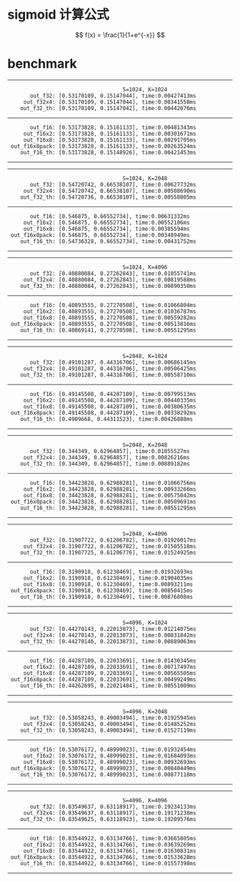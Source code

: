 # sigmoid 计算公式
$$
f(x) = \frac{1}{1+e^{-x}}
$$

# benchmark
-------------------------------------------------------------------------------------
                                        S=1024, K=1024
           out_f32: [0.53170109, 0.15147044], time:0.00427413ms
         out_f32x4: [0.53170109, 0.15147044], time:0.00341558ms
        out_f32_th: [0.53170109, 0.15147042], time:0.00442076ms
-------------------------------------------------------------------------------------
           out_f16: [0.53173828, 0.15161133], time:0.00481343ms
         out_f16x2: [0.53173828, 0.15161133], time:0.00301671ms
         out_f16x8: [0.53173828, 0.15161133], time:0.00291705ms
     out_f16x8pack: [0.53173828, 0.15161133], time:0.00263524ms
        out_f16_th: [0.53173828, 0.15148926], time:0.00421453ms
-------------------------------------------------------------------------------------
-------------------------------------------------------------------------------------
                                        S=1024, K=2048
           out_f32: [0.54720742, 0.66538107], time:0.00627732ms
         out_f32x4: [0.54720742, 0.66538107], time:0.00508690ms
        out_f32_th: [0.54720736, 0.66538107], time:0.00558805ms
-------------------------------------------------------------------------------------
           out_f16: [0.546875, 0.66552734], time:0.00631332ms
         out_f16x2: [0.546875, 0.66552734], time:0.00552106ms
         out_f16x8: [0.546875, 0.66552734], time:0.00385594ms
     out_f16x8pack: [0.546875, 0.66552734], time:0.00348949ms
        out_f16_th: [0.54736328, 0.66552734], time:0.00431752ms
-------------------------------------------------------------------------------------
-------------------------------------------------------------------------------------
                                        S=1024, K=4096
           out_f32: [0.40880084, 0.27262843], time:0.01055741ms
         out_f32x4: [0.40880084, 0.27262843], time:0.00819588ms
        out_f32_th: [0.40880084, 0.27262843], time:0.00890350ms
-------------------------------------------------------------------------------------
           out_f16: [0.40893555, 0.27270508], time:0.01066804ms
         out_f16x2: [0.40893555, 0.27270508], time:0.01036787ms
         out_f16x8: [0.40893555, 0.27270508], time:0.00559282ms
     out_f16x8pack: [0.40893555, 0.27270508], time:0.00513816ms
        out_f16_th: [0.40869141, 0.27270508], time:0.00551295ms
-------------------------------------------------------------------------------------
-------------------------------------------------------------------------------------
                                        S=2048, K=1024
           out_f32: [0.49101287, 0.44316706], time:0.00686145ms
         out_f32x4: [0.49101287, 0.44316706], time:0.00506425ms
        out_f32_th: [0.49101287, 0.44316706], time:0.00558710ms
-------------------------------------------------------------------------------------
           out_f16: [0.49145508, 0.44287109], time:0.00799513ms
         out_f16x2: [0.49145508, 0.44287109], time:0.00440335ms
         out_f16x8: [0.49145508, 0.44287109], time:0.00380635ms
     out_f16x8pack: [0.49145508, 0.44287109], time:0.00338292ms
        out_f16_th: [0.4909668, 0.44311523], time:0.00426888ms
-------------------------------------------------------------------------------------
-------------------------------------------------------------------------------------
                                        S=2048, K=2048
           out_f32: [0.344349, 0.62964857], time:0.01055527ms
         out_f32x4: [0.344349, 0.62964857], time:0.00826216ms
        out_f32_th: [0.344349, 0.62964857], time:0.00889182ms
-------------------------------------------------------------------------------------
           out_f16: [0.34423828, 0.62988281], time:0.01066756ms
         out_f16x2: [0.34423828, 0.62988281], time:0.00933266ms
         out_f16x8: [0.34423828, 0.62988281], time:0.00575042ms
     out_f16x8pack: [0.34423828, 0.62988281], time:0.00509691ms
        out_f16_th: [0.34423828, 0.62988281], time:0.00551295ms
-------------------------------------------------------------------------------------
-------------------------------------------------------------------------------------
                                        S=2048, K=4096
           out_f32: [0.31907722, 0.61206782], time:0.01926017ms
         out_f32x4: [0.31907722, 0.61206782], time:0.01505518ms
        out_f32_th: [0.31907725, 0.61206776], time:0.01524925ms
-------------------------------------------------------------------------------------
           out_f16: [0.3190918, 0.61230469], time:0.01932693ms
         out_f16x2: [0.3190918, 0.61230469], time:0.01904035ms
         out_f16x8: [0.3190918, 0.61230469], time:0.00893211ms
     out_f16x8pack: [0.3190918, 0.61230469], time:0.00850415ms
        out_f16_th: [0.3190918, 0.61230469], time:0.00876808ms
-------------------------------------------------------------------------------------
-------------------------------------------------------------------------------------
                                        S=4096, K=1024
           out_f32: [0.44270143, 0.22013873], time:0.01214075ms
         out_f32x4: [0.44270143, 0.22013873], time:0.00831842ms
        out_f32_th: [0.44270146, 0.22013873], time:0.00889063ms
-------------------------------------------------------------------------------------
           out_f16: [0.44287109, 0.22033691], time:0.01430345ms
         out_f16x2: [0.44287109, 0.22033691], time:0.00717497ms
         out_f16x8: [0.44287109, 0.22033691], time:0.00565505ms
     out_f16x8pack: [0.44287109, 0.22033691], time:0.00499249ms
        out_f16_th: [0.44262695, 0.22021484], time:0.00551009ms
-------------------------------------------------------------------------------------
-------------------------------------------------------------------------------------
                                        S=4096, K=2048
           out_f32: [0.53058243, 0.49003494], time:0.01925945ms
         out_f32x4: [0.53058243, 0.49003494], time:0.01485252ms
        out_f32_th: [0.53058243, 0.49003494], time:0.01527119ms
-------------------------------------------------------------------------------------
           out_f16: [0.53076172, 0.48999023], time:0.01932454ms
         out_f16x2: [0.53076172, 0.48999023], time:0.01684093ms
         out_f16x8: [0.53076172, 0.48999023], time:0.00932693ms
     out_f16x8pack: [0.53076172, 0.48999023], time:0.00840449ms
        out_f16_th: [0.53076172, 0.48999023], time:0.00877118ms
-------------------------------------------------------------------------------------
-------------------------------------------------------------------------------------
                                        S=4096, K=4096
           out_f32: [0.83549637, 0.63118917], time:0.19234133ms
         out_f32x4: [0.83549637, 0.63118917], time:0.19171238ms
        out_f32_th: [0.83549625, 0.63118923], time:0.19209576ms
-------------------------------------------------------------------------------------
           out_f16: [0.83544922, 0.63134766], time:0.03665805ms
         out_f16x2: [0.83544922, 0.63134766], time:0.03639269ms
         out_f16x8: [0.83544922, 0.63134766], time:0.01630831ms
     out_f16x8pack: [0.83544922, 0.63134766], time:0.01533628ms
        out_f16_th: [0.83544922, 0.63134766], time:0.01557398ms
-------------------------------------------------------------------------------------